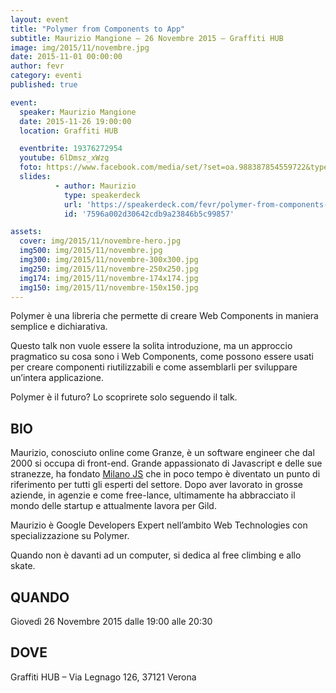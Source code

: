 ```yaml
---
layout: event
title: "Polymer from Components to App"
subtitle: Maurizio Mangione – 26 Novembre 2015 – Graffiti HUB
image: img/2015/11/novembre.jpg
date: 2015-11-01 00:00:00
author: fevr
category: eventi
published: true

event:
  speaker: Maurizio Mangione
  date: 2015-11-26 19:00:00
  location: Graffiti HUB

  eventbrite: 19376272954
  youtube: 6lDmsz_xWzg
  foto: https://www.facebook.com/media/set/?set=oa.988387854559722&type=3
  slides:
          - author: Maurizio
            type: speakerdeck
            url: 'https://speakerdeck.com/fevr/polymer-from-components-to-app'
            id: '7596a002d30642cdb9a23846b5c99857'

assets:
  cover: img/2015/11/novembre-hero.jpg
  img500: img/2015/11/novembre.jpg
  img300: img/2015/11/novembre-300x300.jpg
  img250: img/2015/11/novembre-250x250.jpg
  img174: img/2015/11/novembre-174x174.jpg
  img150: img/2015/11/novembre-150x150.jpg
---
```


Polymer è una libreria che permette di creare Web Components in maniera semplice e dichiarativa.

Questo talk non vuole essere la solita introduzione, ma un approccio pragmatico su cosa sono i Web Components,
come possono essere usati per creare componenti riutilizzabili e come assemblarli per sviluppare un’intera applicazione.

Polymer è il futuro? Lo scoprirete solo seguendo il talk.

## BIO

Maurizio, conosciuto online come Granze, è un software engineer che dal 2000 si occupa di front-end.
Grande appassionato di Javascript e delle sue stranezze, ha fondato [Milano JS](http://www.milanojs.com/) che
in poco tempo è diventato un punto di riferimento per tutti gli esperti del settore.
Dopo aver lavorato in grosse aziende, in agenzie e come free-lance, ultimamente ha abbracciato il mondo delle startup
e attualmente lavora per Gild.

Maurizio è Google Developers Expert nell’ambito Web Technologies con specializzazione su Polymer.

Quando non è davanti ad un computer, si dedica al free climbing e allo skate.

## QUANDO
Giovedì 26 Novembre 2015 dalle 19:00 alle 20:30

## DOVE
Graffiti HUB – Via Legnago 126, 37121 Verona